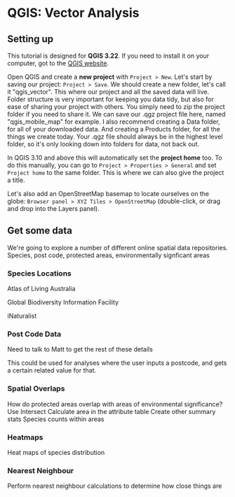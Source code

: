 # QGIS: Vector Analysis

## Setting up

This tutorial is designed for **QGIS 3.22**. If you need to install it on your computer, got to the [QGIS website](https://qgis.org/en/site/forusers/download.html).

Open QGIS and create a **new project** with `Project > New`.
Let's start by saving our project: `Project > Save`. We should create a new folder, let's call it "qgis_vector". This where our project and all the saved data will live. Folder structure is very important for keeping you data tidy, but also for ease of sharing your project with others. You simply need to zip the project folder if you need to share it. We can save our .qgz project file here, named "qgis_mobile_map" for example.
I also recommend creating a Data folder, for all of your downloaded data. And creating a Products folder, for all the things we create today. Your .qgz file should always be in the highest level folder, so it's only looking down into folders for data, not back out.

In QGIS 3.10 and above this will automatically set the **project home** too. To do this manually, you can go to `Project > Properties > General` and set `Project home` to the same folder. This is where we can also give the project a title.

Let's also add an OpenStreetMap basemap to locate ourselves on the globe: `Browser panel > XYZ Tiles > OpenStreetMap` (double-click, or drag and drop into the Layers panel).


## Get some data

We're going to explore a number of different online spatial data repositories.
Species, post code, protected areas, environmentally signficant areas

### Species Locations

Atlas of Living Australia

Global Biodiversity Information Facility

iNaturalist

### Post Code Data

Need to talk to Matt to get the rest of these details

This could be used for analyses where the user inputs a postcode, and gets a certain related value for that.

### Spatial Overlaps

How do protected areas overlap with areas of environmental significance?
Use Intersect
Calculate area in the attribute table
Create other summary stats
Species counts within areas

### Heatmaps

Heat maps of species distribution

### Nearest Neighbour

Perform nearest neighbour calculations to determine how close things are




